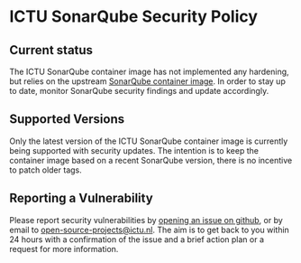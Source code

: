 # ICTU SonarQube Security Policy

## Current status

The ICTU SonarQube container image has not implemented any hardening, but relies on the upstream [SonarQube container image](https://github.com/SonarSource/docker-sonarqube/).
In order to stay up to date, monitor SonarQube security findings and update accordingly.

## Supported Versions

Only the latest version of the ICTU SonarQube container image is currently being supported with security updates.
The intention is to keep the container image based on a recent SonarQube version, there is no incentive to patch older tags.

## Reporting a Vulnerability

Please report security vulnerabilities by [opening an issue on github](https://github.com/ICTU/sonar/issues/new), or by email to <open-source-projects@ictu.nl>.
The aim is to get back to you within 24 hours with a confirmation of the issue and a brief action plan or a request for more information.
